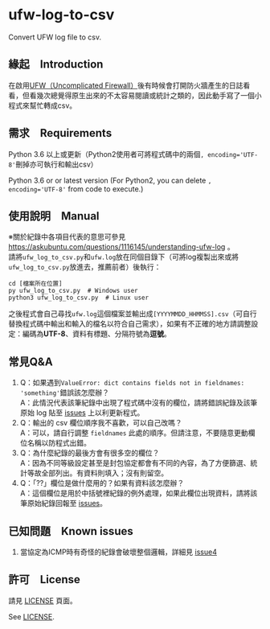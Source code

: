 # ufw-log-to-csv
Convert UFW log file to csv.

## 緣起　Introduction
在啟用[UFW（Uncomplicated Firewall）](https://zh.wikipedia.org/wiki/Uncomplicated_Firewall)後有時候會打開防火牆產生的日誌看看，但看幾次總覺得原生出來的不太容易閱讀或統計之類的，因此動手寫了一個小程式來幫忙轉成csv。

## 需求　Requirements
Python 3.6 以上或更新（Python2使用者可將程式碼中的兩個`, encoding='UTF-8'`刪掉亦可執行和輸出csv）
  
Python 3.6 or or latest version (For Python2, you can delete `, encoding='UTF-8'` from code to execute.)

## 使用說明　Manual
※關於紀錄中各項目代表的意思可參見 https://askubuntu.com/questions/1116145/understanding-ufw-log 。  
請將`ufw_log_to_csv.py`和`ufw.log`放在同個目錄下（可將log複製出來或將`ufw_log_to_csv.py`放進去，推薦前者）後執行：  

    cd [檔案所在位置]
    py ufw_log_to_csv.py  # Windows user
    python3 ufw_log_to_csv.py  # Linux user

之後程式會自己尋找`ufw.log`這個檔案並輸出成`[YYYYMMDD_HHMMSS].csv`（可自行替換程式碼中輸出和輸入的檔名以符合自己需求），如果有不正確的地方請調整設定：編碼為**UTF-8**、資料有標題、分隔符號為**逗號**。

## 常見Q&A
1. Q：如果遇到`ValueError: dict contains fields not in fieldnames: 'something'`錯誤該怎麼辦？  
A：此情況代表該筆紀錄中出現了程式碼中沒有的欄位，請將錯誤紀錄及該筆原始 log 貼至 [issues](https://github.com/hms5232/ufw-log-to-csv/issues) 上以利更新程式。
2. Q：輸出的 csv 欄位順序我不喜歡，可以自己改嗎？  
A：可以，請自行調整 `fieldnames` 此處的順序。但請注意，不要隨意更動欄位名稱以防程式出錯。
3. Q：為什麼紀錄的最後方會有很多空的欄位？  
A：因為不同等級設定甚至是封包協定都會有不同的內容，為了方便篩選、統計等故全部列出。有資料則填入；沒有則留空。
4. Q：「??」欄位是做什麼用的？如果有資料該怎麼辦？  
A：這個欄位是用於中括號裡紀錄的例外處理，如果此欄位出現資料，請將該筆原始紀錄回報至 [issues](https://github.com/hms5232/ufw-log-to-csv/issues)。

## 已知問題　Known issues
1. 當協定為ICMP時有奇怪的紀錄會破壞整個邏輯，詳細見 [issue4](https://github.com/hms5232/ufw-log-to-csv/issues/4)


## 許可　License
請見 [LICENSE](https://github.com/hms5232/ufw-log-to-csv/blob/master/LICENSE) 頁面。
  
See [LICENSE](https://github.com/hms5232/ufw-log-to-csv/blob/master/LICENSE).

